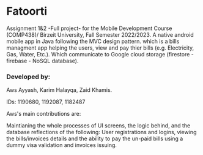 # Fatoorti

Assignment 1&2 -Full project- for the Mobile Development Course (COMP438)/ Birzeit University, Fall Semester 2022/2023. A native android mobile app in Java following the MVC design pattern.
which is a bills managment app helping the users, view and pay thier bills (e.g. Electricity, Gas, Water, Etc.). Which communicate to Google cloud storage (firestore - firebase - NoSQL database).


### Developed by:

Aws Ayyash, Karim Halayqa, Zaid Khamis.

IDs: 1190680, 1192087, 1182487

Aws's main contributions are: 

Maintianing the whole processes of UI screens, the logic behind, and the database reflections of the following:
User registrations and logins, viewing the bills/invoices details and the ability to pay the un-paid bills using a dummy visa validation and invoices issuing.
